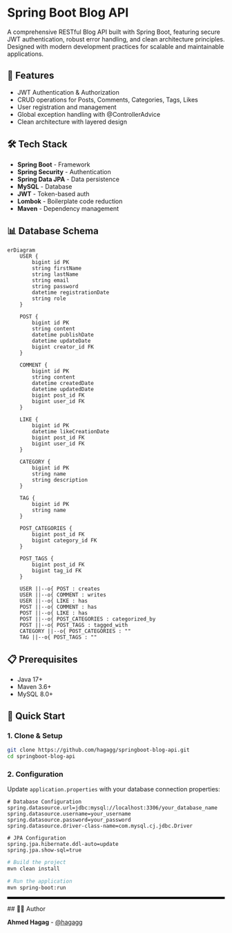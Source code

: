 # Spring Boot Blog API

A comprehensive RESTful Blog API built with Spring Boot, featuring secure JWT authentication, robust error handling, and clean architecture principles. Designed with modern development practices for scalable and maintainable applications.

## 🚀 Features

- JWT Authentication & Authorization
- CRUD operations for Posts, Comments, Categories, Tags, Likes
- User registration and management
- Global exception handling with @ControllerAdvice
- Clean architecture with layered design

## 🛠️ Tech Stack

- **Spring Boot** - Framework
- **Spring Security** - Authentication
- **Spring Data JPA** - Data persistence
- **MySQL** - Database
- **JWT** - Token-based auth
- **Lombok** - Boilerplate code reduction
- **Maven** - Dependency management

## 📊 Database Schema

```mermaid
erDiagram
    USER {
        bigint id PK
        string firstName
        string lastName
        string email
        string password
        datetime registrationDate
        string role
    }
    
    POST {
        bigint id PK
        string content
        datetime publishDate
        datetime updateDate
        bigint creator_id FK
    }
    
    COMMENT {
        bigint id PK
        string content
        datetime createdDate
        datetime updatedDate
        bigint post_id FK
        bigint user_id FK
    }
    
    LIKE {
        bigint id PK
        datetime likeCreationDate
        bigint post_id FK
        bigint user_id FK
    }
    
    CATEGORY {
        bigint id PK
        string name
        string description
    }
    
    TAG {
        bigint id PK
        string name
    }
    
    POST_CATEGORIES {
        bigint post_id FK
        bigint category_id FK
    }
    
    POST_TAGS {
        bigint post_id FK
        bigint tag_id FK
    }

    USER ||--o{ POST : creates
    USER ||--o{ COMMENT : writes
    USER ||--o{ LIKE : has
    POST ||--o{ COMMENT : has
    POST ||--o{ LIKE : has
    POST ||--o{ POST_CATEGORIES : categorized_by
    POST ||--o{ POST_TAGS : tagged_with
    CATEGORY ||--o{ POST_CATEGORIES : ""
    TAG ||--o{ POST_TAGS : ""
```

## 📋 Prerequisites

- Java 17+
- Maven 3.6+
- MySQL 8.0+

## 🚀 Quick Start

### 1. Clone & Setup
```bash
git clone https://github.com/hagagg/springboot-blog-api.git
cd springboot-blog-api
```

### 2. Configuration
Update `application.properties` with your database connection properties:
```properties
# Database Configuration
spring.datasource.url=jdbc:mysql://localhost:3306/your_database_name
spring.datasource.username=your_username
spring.datasource.password=your_password
spring.datasource.driver-class-name=com.mysql.cj.jdbc.Driver

# JPA Configuration
spring.jpa.hibernate.ddl-auto=update
spring.jpa.show-sql=true
```
```bash
# Build the project
mvn clean install

# Run the application
mvn spring-boot:run
```

<hr style="border: 2px solid #000;">
## 👨‍💻 Author

**Ahmed Hagag** - [@hagagg](https://github.com/hagagg)
